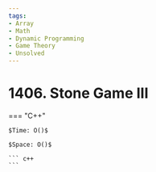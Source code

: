 ```yaml
---
tags:
- Array
- Math
- Dynamic Programming
- Game Theory
- Unsolved
---
```



# 1406. Stone Game III

=== "C++"

    $Time: O()$

    $Space: O()$

    ``` c++
    ```